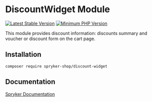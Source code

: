 # DiscountWidget Module
[![Latest Stable Version](https://poser.pugx.org/spryker-shop/discount-widget/v/stable.svg)](https://packagist.org/packages/spryker-shop/discount-widget)
[![Minimum PHP Version](https://img.shields.io/badge/php-%3E%3D%207.4-8892BF.svg)](https://php.net/)

This module provides discount information: discounts summary and voucher or discount form on the cart page.

## Installation

```
composer require spryker-shop/discount-widget
```

## Documentation

[Spryker Documentation](https://docs.spryker.com)
